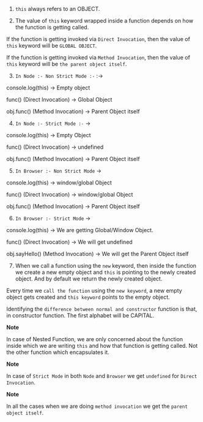 1. `this` always refers to an OBJECT.

2. The value of `this` keyword wrapped inside a function depends on how the function is getting called.

If the function is getting invoked via `Direct Invocation`, then the value of `this` keyword will be `GLOBAL OBJECT`.

If the function is getting invoked via `Method Invocation`, then the value of `this` keyword will be `the parent object itself`.

3. `In Node :- Non Strict Mode :-` :-> 

console.log(this) -> Empty object

func() (Direct Invocation) -> Global Object

obj.func() (Method Invocation) -> Parent Object itself

4. `In Node :- Strict Mode :-` ->

console.log(this) -> Empty Object

func() (Direct Invocation) -> undefined

obj.func() (Method Invocation) -> Parent Object itself

5. `In Browser :- Non Strict Mode` ->

console.log(this) -> window/global Object

func() (Direct Invocation) -> window/global Object

obj.func() (Method Invocation) -> Parent Object itself

6. `In Browser :- Strict Mode` ->

console.log(this) -> We are getting Global/Window Object.

func() (Direct Invocation) -> We will get undefined

obj.sayHello() (Method Invocation) -> We will get the Parent Object itself

7. When we call a function using the `new` keyword, then inside the function we create a new empty object and `this` is pointing to the newly created object. And by default we return the newly created object.

Every time we `call the function` using the `new keyword`, a new empty object gets created and `this keyword` points to the empty object.

Identifying the `difference between normal and constructor` function is that, in constructor function. The first alphabet will be CAPITAL.

**Note**

In case of Nested Function, we are only concerned about the function inside which we are writing `this` and how that function is getting called. Not the other function which encapsulates it.

**Note**

In case of `Strict Mode` in both `Node` and `Browser` we get `undefined` for `Direct Invocation`.

**Note**

In all the cases when we are doing `method invocation` we get the `parent object itself`.